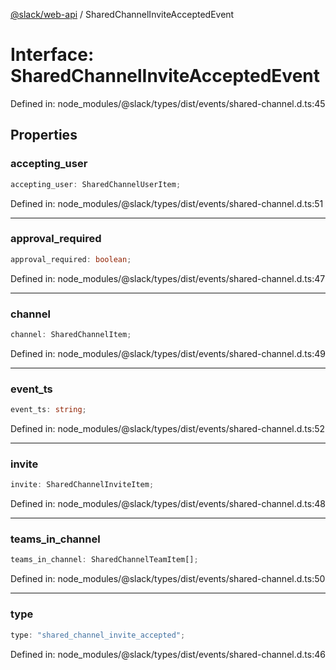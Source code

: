 [@slack/web-api](../index.md) / SharedChannelInviteAcceptedEvent

# Interface: SharedChannelInviteAcceptedEvent

Defined in: node\_modules/@slack/types/dist/events/shared-channel.d.ts:45

## Properties

### accepting\_user

```ts
accepting_user: SharedChannelUserItem;
```

Defined in: node\_modules/@slack/types/dist/events/shared-channel.d.ts:51

***

### approval\_required

```ts
approval_required: boolean;
```

Defined in: node\_modules/@slack/types/dist/events/shared-channel.d.ts:47

***

### channel

```ts
channel: SharedChannelItem;
```

Defined in: node\_modules/@slack/types/dist/events/shared-channel.d.ts:49

***

### event\_ts

```ts
event_ts: string;
```

Defined in: node\_modules/@slack/types/dist/events/shared-channel.d.ts:52

***

### invite

```ts
invite: SharedChannelInviteItem;
```

Defined in: node\_modules/@slack/types/dist/events/shared-channel.d.ts:48

***

### teams\_in\_channel

```ts
teams_in_channel: SharedChannelTeamItem[];
```

Defined in: node\_modules/@slack/types/dist/events/shared-channel.d.ts:50

***

### type

```ts
type: "shared_channel_invite_accepted";
```

Defined in: node\_modules/@slack/types/dist/events/shared-channel.d.ts:46
